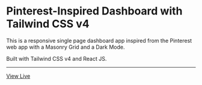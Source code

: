 # Pinterest-Inspired Dashboard with Tailwind CSS v4

<p>This is a responsive single page dashboard app inspired from the Pinterest web app with a Masonry Grid and a Dark Mode.</p>

<p>Built with Tailwind CSS v4 and React JS.</p>

---
[View Live](https://manishambre5.github.io/pint/)
